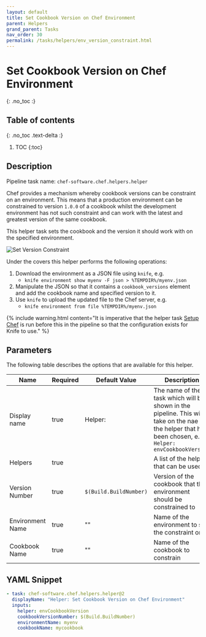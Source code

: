 ```yaml
---
layout: default
title: Set Cookbook Version on Chef Environment
parent: Helpers
grand_parent: Tasks
nav_order: 30
permalink: /tasks/helpers/env_version_constraint.html
---
```


# Set Cookbook Version on Chef Environment
{: .no_toc :}

## Table of contents
{: .no_toc .text-delta :}

1. TOC
{:toc}

## Description

Pipeline task name: `chef-software.chef.helpers.helper`

Chef provides a mechanism whereby cookbook versions can be constraint on an environment. This means that a production environment can be constrained to version `1.0.0` of a cookbook whilst the development environment has not such constraint and can work with the latest and greatest version of the same cookbook.

This helper task sets the cookbook and the version it should work with on the specified environment.

![Set Version Constraint](/images/helper_env_version_constraint.png)

Under the covers this helper performs the following operations:

  1. Download the environment as a JSON file using `knife`, e.g.
     - `knife environment show myenv -F json > %TEMPDIR%/myenv.json`
  2. Manipulate the JSON so that it contains a `cookbook_versions` element and add the cookbook name and specified version to it.
  3. Use `knife` to upload the updated file to the Chef server, e.g.
     - `knife environment from file %TEMPDIR%/myenv.json`

{% include warning.html content="It is imperative that the helper task [Setup Chef](/tasks/helpers/setup_chef.md) is run before this in the pipeline so that the configuration exists for Knife to use." %}

## Parameters

The following table describes the options that are available for this helper.

| Name | Required | Default Value | Description | YAML Input name |
|---|---|---|---|---|
| Display name | true | Helper: | The name of the task which will be shown in the pipeline. This will take on the nae of the helper that has been chosen, e.g. `Helper: envCookbookVersion` | |
| Helpers | true | | A list of the helpers that can be used | `helper` |
| Version Number | true | `$(Build.BuildNumber)` | Version of the cookbook that the environment should be constrained to | `cookbookVersionNumber` |
| Environment Name | true | "" | Name of the environment to set the constraint on | `envrionmentName` |
| Cookbook Name |  true | "" | Name of the cookbook to constrain | `cookbookName` |

## YAML Snippet

```yaml
- task: chef-software.chef.helpers.helper@2
  displayName: "Helper: Set Cookbook Version on Chef Environment"
  inputs:
    helper: envCookbookVersion
    cookbookVersionNumber: $(Build.BuildNumber)
    environmentName: myenv
    cookbookName: mycookbook
```